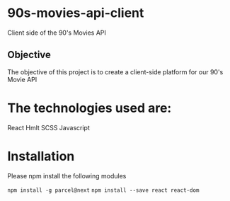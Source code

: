 # 90s-movies-api-client

Client side of the 90's Movies API

## Objective

The objective of this project is to create a client-side platform for our 90's Movie API

# The technologies used are:

React
Hmlt
SCSS
Javascript

# Installation

Please npm install the following modules

`npm install -g parcel@next`
`npm install --save react react-dom`
